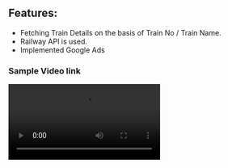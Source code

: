 ## Features:
- Fetching Train Details on the basis of Train No / Train Name.
- Railway API is used.
- Implemented Google Ads

### Sample Video link
<video src="https://github.com/Ritikkumar992/RailwayApp/assets/75531808/2193eddf-7e3d-4063-8ed2-98bb236e3bce"></video>
